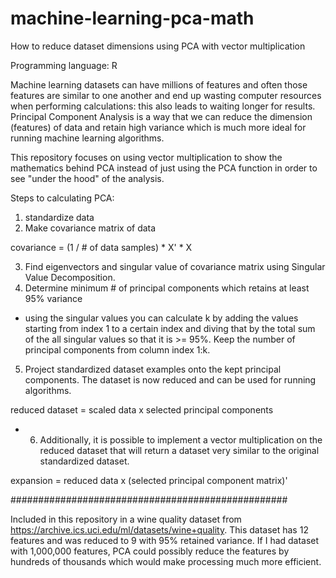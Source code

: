 # machine-learning-pca-math
How to reduce dataset dimensions using PCA with vector multiplication

Programming language: R

Machine learning datasets can have millions of features and often those features are similar to one another and end
up wasting computer resources when performing calculations: this also leads to waiting longer for results. Principal Component
Analysis is a way that we can reduce the dimension (features) of data and retain high variance which is much more ideal for
running machine learning algorithms.

This repository focuses on using vector multiplication to show the mathematics behind PCA instead of just using 
the PCA function in order to see "under the hood" of the analysis.

Steps to calculating PCA:
1. standardize data
2. Make covariance matrix of data 

covariance = (1 / # of data samples) * X' * X

3. Find eigenvectors and singular value of covariance matrix using Singular Value Decomposition.
4. Determine minimum # of principal components which retains at least 95% variance
- using the singular values you can calculate k by adding the values starting from index 1 to a certain index
and diving that by the total sum of the all singular values so that it is >= 95%. Keep the number of principal components 
from column index 1:k.
5. Project standardized dataset examples onto the kept principal components. The dataset is now reduced and can be used
for running algorithms.

reduced dataset = scaled data x selected principal components

* 6. Additionally, it is possible to implement a vector multiplication on the reduced dataset that will return 
a dataset very similar to the original standardized dataset.

expansion = reduced data x (selected principal component matrix)'

##################################################

Included in this repository in a wine quality dataset from https://archive.ics.uci.edu/ml/datasets/wine+quality. This dataset has
12 features and was reduced to 9 with 95% retained variance. If I had dataset with 1,000,000 features, PCA could possibly 
reduce the features by hundreds of thousands which would make processing much more efficient.
